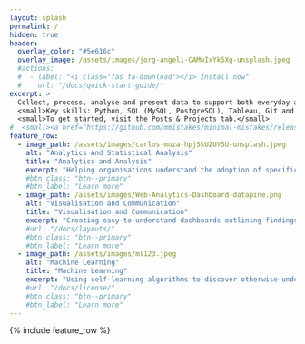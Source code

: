 ```yaml
---
layout: splash
permalink: /
hidden: true
header:
  overlay_color: "#5e616c"
  overlay_image: /assets/images/jorg-angeli-CAMwIxYk5Xg-unsplash.jpeg
  #actions:
  #  - label: "<i class='fas fa-download'></i> Install now"
  #    url: "/docs/quick-start-guide/"
excerpt: >
  Collect, process, analyse and present data to support both everyday and strategic business decisions.<br />
  <small>Key skills: Python, SQL (MySQL, PostgreSQL), Tableau, Git and Jira</small><br />
  <small>To get started, visit the Posts & Projects tab.</small>
#  <small><a href="https://github.com/mmistakes/minimal-mistakes/releases/tag/4.24.0">Latest release v4.24.0</a></small>
feature_row:
  - image_path: /assets/images/carlos-muza-hpjSkU2UYSU-unsplash.jpeg
    alt: "Analytics And Statistical Analysis"
    title: "Analytics and Analysis"
    excerpt: "Helping organisations understand the adoption of specific features, user engagement, product lifecycle + increase sales, reduce costs, and make other business improvements"
    #btn_class: "btn--primary"
    #btn_label: "Learn more"
  - image_path: /assets/images/Web-Analytics-Dashboard-datapine.png
    alt: "Visualisation and Communication"
    title: "Visualisation and Communication"
    excerpt: "Creating easy-to-understand dashboards outlining findings and communicating them to non-technical stakeholders in a comprehensible manner"
    #url: "/docs/layouts/"
    #btn_class: "btn--primary"
    #btn_label: "Learn more"
  - image_path: /assets/images/ml123.jpeg
    alt: "Machine Learning"
    title: "Machine Learning"
    excerpt: "Using self-learning algorithms to discover otherwise-undetectable patterns in data, cluster customers together, predict key business metrics (such as Churn) and more"
    #url: "/docs/license/"
    #btn_class: "btn--primary"
    #btn_label: "Learn more"      
---
```


{% include feature_row %}
